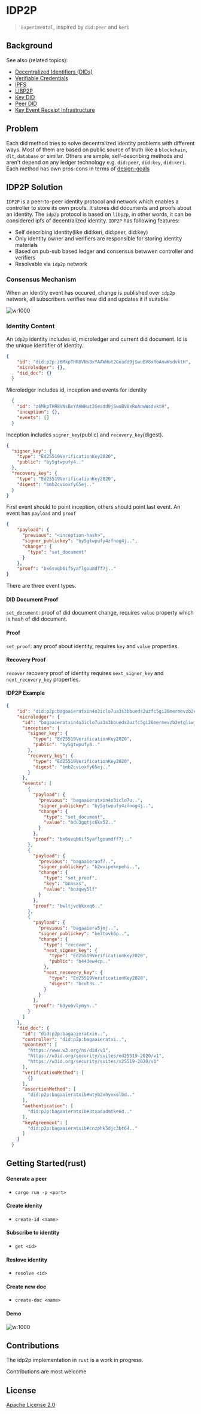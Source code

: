 # IDP2P

> `Experimental`, inspired by `did:peer` and `keri`

## Background

See also (related topics):

* [Decentralized Identifiers (DIDs)](https://w3c.github.io/did-core)
* [Verifiable Credentials](https://www.w3.org/TR/vc-data-model/)
* [IPFS](https://ipfs.io/)
* [LIBP2P](https://libp2p.io/)
* [Key DID](https://github.com/w3c-ccg/did-method-key/)
* [Peer DID](https://identity.foundation/peer-did-method-spec/)
* [Key Event Receipt Infrastructure](https://keri.one//)

## Problem

Each did method tries to solve decentralized identity problems with different ways. Most of them are based on public source of truth like a `blockchain`, `dlt`, `database` or similar. Others are simple, self-describing methods and aren't depend on any ledger technology e.g. `did:peer`, `did:key`, `did:keri`. Each method has own pros-cons in terms of [design-goals](https://www.w3.org/TR/did-core/#design-goals)

## IDP2P Solution 

`IDP2P` is a peer-to-peer identity protocol and network which enables a controller to store its own proofs. It stores did documents and proofs about an identity. The `idp2p` protocol is based on `libp2p`, in other words, it can be considered ipfs of decentralized identity. `IDP2P` has following features:

- Self describing identity(like did:keri, did:peer, did:key)
- Only identity owner and verifiers are responsible for storing identity materials
- Based on pub-sub based ledger and consensus betwwen controller and verifiers
- Resolvable via `idp2p` network 

### Consensus Mechanism 

When an identity event has occured, change is published over `idp2p` network, all subscribers verifies new did and updates it if suitable.  

![w:1000](idp2p.drawio.png) 

### Identity Content

An `idp2p` identity includes id, microledger and current did document. Id is the unique identifier of identity. 

```json
{
    "id": "did:p2p:z6MkpTHR8VNsBxYAAWHut2Geadd9jSwuBV8xRoAnwWsdvktH",
    "microledger": {},
    "did_doc": {}
  }
```

Microledger includes id, inception and events for identity

```json
  {
    "id": "z6MkpTHR8VNsBxYAAWHut2Geadd9jSwuBV8xRoAnwWsdvktH",
    "inception": {},
    "events": []
  }
```

Inception includes `signer_key`(public) and `recovery_key`(digest). 

```json
{
  "signer_key": {
    "type": "Ed25519VerificationKey2020",
    "public": "by5gtwpufy4.."
  },
  "recovery_key": {
    "type": "Ed25519VerificationKey2020",
    "digest": "bmb2cvioxfy65ej.."
  }
}
```

First event should to point inception, others should point last event. An event has `payload` and `proof`

```json
{
    "payload": {
      "previous": "<inception-hash>",
      "signer_publickey": "by5gtwpufy4zfnog4j..",
      "change": {
        "type": "set_document"
      }
    },
    "proof": "bx6svqb6if5yaflgoumdff7j.."
}
```

There are three event types.

#### DID Document Proof

`set_document`: proof of did document change, requires `value` property which is hash of did document.

#### Proof

`set_proof`: any proof about identity,  requires `key` and `value` properties.

#### Recovery Proof

`recover` recovery proof of identity requires `next_signer_key` and `next_recovery_key` properties.


#### IDP2P Example

```json
{
    "id": "did:p2p:bagaaieratxin4o3iclo7ua3s3bbueds2uzfc5gi26mermevzb2etqliwjbla",
    "microledger": {
      "id": "bagaaieratxin4o3iclo7ua3s3bbueds2uzfc5gi26mermevzb2etqliwjbla",
      "inception": {
        "signer_key": {
          "type": "Ed25519VerificationKey2020",
          "public": "by5gtwpufy4.."
        },
        "recovery_key": {
          "type": "Ed25519VerificationKey2020",
          "digest": "bmb2cvioxfy65ej.."
        }
      },
      "events": [
        {
          "payload": {
            "previous": "bagaaieratxin4o3iclo7u..",
            "signer_publickey": "by5gtwpufy4zfnog4j..",
            "change": {
              "type": "set_document",
              "value": "bdu3gqtjc6ks52.."
            }
          },
          "proof": "bx6svqb6if5yaflgoumdff7j.."
        },
        {
          "payload": {
            "previous": "bagaaieraof7..",
            "signer_publickey": "b2wvipekepehi..",
            "change": {
              "type": "set_proof",
              "key": "bnnsxs",
              "value": "bozqwy5lf"
            }
          },
          "proof": "bwltjvobkxxq6.."
        },
        {
          "payload": {
            "previous": "bagaaiera5jmj..",
            "signer_publickey": "be7tovk6p..",
            "change": {
              "type": "recover",
              "next_signer_key": {
                "type": "Ed25519VerificationKey2020",
                "public": "b443ew4cp.."
              },
              "next_recovery_key": {
                "type": "Ed25519VerificationKey2020",
                "digest": "bcut3s.."
              }
            }
          },
          "proof": "b3yo6vlymyn.."
        }
      ]
    },
    "did_doc": {
      "id": "did:p2p:bagaaieratxin..",
      "controller": "did:p2p:bagaaieratxi..",
      "@context": [
        "https://www.w3.org/ns/did/v1",
        "https://w3id.org/security/suites/ed25519-2020/v1",
        "https://w3id.org/security/suites/x25519-2020/v1"
      ],
      "verificationMethod": [
        {}
      ],
      "assertionMethod": [
        "did:p2p:bagaaieratxib#wtyb2xhyvxolbd.."
      ],
      "authentication": [
        "did:p2p:bagaaieratxib#3txadadmtke6d.."
      ],
      "keyAgreement": [
        "did:p2p:bagaaieratxib#cnzphk5djc3bt64.."
      ]
    }
  }
```


## Getting Started(rust) 

#### Generate a peer

- ```cargo run -p <port>```

#### Create idenity

- ```create-id <name>```

#### Subscribe to identity

- ```get <id>```

#### Reslove identity

- ```resolve <id>```

#### Create new doc

- ```create-doc <name>```

#### Demo 

![w:1000](idp2p.gif)


## Contributions

The idp2p implementation in `rust` is a work in progress. 

Contributions are most welcome

## License

[Apache License 2.0](LICENSE) 

